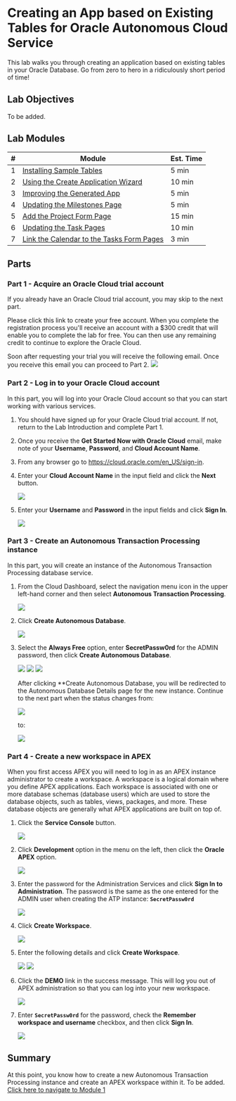 # Creating an App based on Existing Tables for Oracle Autonomous Cloud Service

This lab walks you through creating an application based on existing tables in your Oracle Database. Go from zero to hero in a ridiculously short period of time!

## Lab Objectives

To be added.

## Lab Modules

| # | Module | Est. Time |
| --- | --- | --- |
| 1 | [Installing Sample Tables](1-building-your-table-and-view-installing-sample-tables.md) | 5 min |
| 2 | [Using the Create Application Wizard](2-building-your-app-using-the-create-application-wizard.md) | 10 min |
| 3 | [Improving the Generated App](3-recreating-the-app-improving-the-generated-app.md) | 5 min |
| 4 | [Updating the Milestones Page](4-using-page-designer-updating-the-milestones-page.md) | 5 min |
| 5 | [Add the Project Form Page](5-creating-a-page-to-update-project-records-add-the-project-form-page.md) | 15 min |
| 6 | [Updating the Task Pages](6-improving-usability-updating-the-task-pages.md) | 10 min |
| 7 | [Link the Calendar to the Tasks Form Pages](7-linking-pages-link-the-calendar-to-the-tasks-form-pages.md) | 3 min |


## Parts
### **Part 1** - Acquire an Oracle Cloud trial account
If you already have an Oracle Cloud trial account, you may skip to the next part.

Please click this link to create your free account. When you complete the registration process you'll receive an account with a $300 credit that will enable you to complete the lab for free. You can then use any remaining credit to continue to explore the Oracle Cloud.

Soon after requesting your trial you will receive the following email. Once you receive this email you can proceed to Part 2.
    ![](images/0/get-started-email.png)

### **Part 2** - Log in to your Oracle Cloud account
In this part, you will log into your Oracle Cloud account so that you can start working with various services.

1. You should have signed up for your Oracle Cloud trial account. If not, return to the Lab Introduction and complete Part 1.

2. Once you receive the **Get Started Now with Oracle Cloud** email, make note of your **Username**, **Password**, and **Cloud Account Name**.

3. From any browser go to https://cloud.oracle.com/en_US/sign-in.

4. Enter your **Cloud Account Name** in the input field and click the **Next** button.

    ![](images/0/enter-oracle-cloud-account-name.png)

5. Enter your **Username** and **Password** in the input fields and click **Sign In**.

    ![](images/0/enter-oracle-cloud-account-name.png)

### **Part 3** - Create an Autonomous Transaction Processing instance
In this part, you will create an instance of the Autonomous Transaction Processing database service.

1. From the Cloud Dashboard, select the navigation menu icon in the upper left-hand corner and then select **Autonomous Transaction Processing**.

    ![](images/0/select-atp-in-nav-menu.png)

2. Click **Create Autonomous Database**.

    ![](images/0/click-create-autonomous-database.png)

3. Select the **Always Free** option, enter **SecretPassw0rd** for the ADMIN password, then click **Create Autonomous Database**.

    ![](images/0/atp-settings-1.png)
    ![](images/0/atp-settings-2.png)
    ![](images/0/atp-settings-3.png)

    After clicking **Create Autonomous Database, you will be redirected to the Autonomous Database Details page for the new instance. Continue to the next part when the status changes from:

    ![](images/0/status-provisioning.png)
    
    to:

    ![](images/0/status-available.png)

### **Part 4** - Create a new workspace in APEX
When you first access APEX you will need to log in as an APEX instance administrator to create a workspace. A workspace is a logical domain where you define APEX applications. Each workspace is associated with one or more database schemas (database users) which are used to store the database objects, such as tables, views, packages, and more. These database objects are generally what APEX applications are built on top of.

1. Click the **Service Console** button.

    ![](images/0/click-atp-service-console.png)

2. Click **Development** option in the menu on the left, then click the **Oracle APEX** option. 

    ![](images/0/click-oracle-apex.png)

3. Enter the password for the Administration Services and click **Sign In to Administration**. The password is the same as the one entered for the ADMIN user when creating the ATP instance: **```SecretPassw0rd```**

    ![](images/0/log-in-as-admin.png)

4. Click **Create Workspace**.

    ![](images/0/welcome-create-workspace.png)

5. Enter the following details and click **Create Workspace**.

    ![](images/0/enterdetails.png)
    ![](images/0/create-workspace.png)

6. Click the **DEMO** link in the success message. This will log you out of APEX administration so that you can log into your new workspace.

    ![](images/0/log-out-from-admin.png)

7. Enter **``SecretPassw0rd``** for the password, check the **Remember workspace and username** checkbox, and then click **Sign In**.

    ![](images/0/log-in-to-workspace.png)
    
## Summary

At this point, you know how to create a new Autonomous Transaction Processing instance and create an APEX workspace within it. To be added. [Click here to navigate to Module 1](1-building-your-table-and-view-installing-sample-tables.md)


